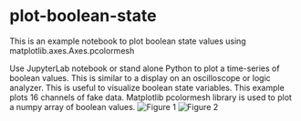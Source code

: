 # plot-boolean-state
This is an example notebook to plot boolean state values using matplotlib.axes.Axes.pcolormesh

Use JupyterLab notebook or stand alone Python to plot a time-series of boolean values. This is similar to a display on an oscilloscope or logic analyzer. This is useful to visualize boolean state variables.  This example plots 16 channels of fake data.  Matplotlib pcolormesh library is used to plot a numpy array of boolean values.
![Figure 1](https://github.com/user-attachments/assets/8c9db483-4aa7-46b3-9bb4-fb1b872a917d)
![Figure 2](https://github.com/user-attachments/assets/f629c6a6-e093-4808-9714-c459506e44f8)
